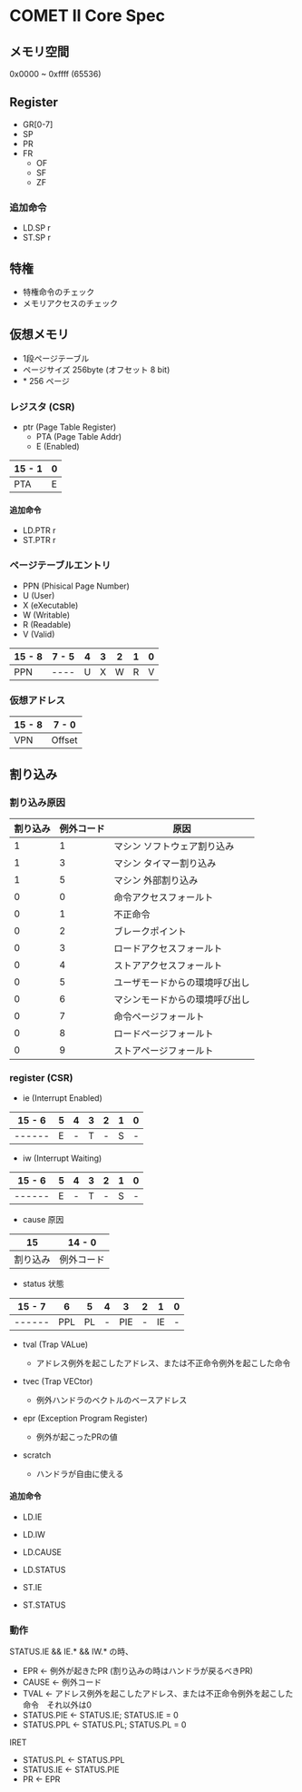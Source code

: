 # COMET II Core Spec

## メモリ空間

0x0000 ~ 0xffff (65536)

## Register

- GR[0-7]
- SP
- PR
- FR
  - OF
  - SF
  - ZF

### 追加命令

- LD.SP r
- ST.SP r

## 特権

- 特権命令のチェック
- メモリアクセスのチェック
<!-- - 特権レジスタアクセスのチェック -->

## 仮想メモリ

- 1段ページテーブル
- ページサイズ 256byte (オフセット 8 bit)
- \* 256 ページ

### レジスタ (CSR)

- ptr (Page Table Register)
  - PTA (Page Table Addr)
  - E (Enabled)

| 15 - 1 | 0   |
| ------ | --- |
| PTA    | E   |

#### 追加命令

- LD.PTR r
- ST.PTR r

### ページテーブルエントリ

- PPN (Phisical Page Number)
- U (User)
- X (eXecutable)
- W (Writable)
- R (Readable)
- V (Valid)

| 15 - 8 | 7 - 5 | 4   | 3   | 2   | 1   | 0   |
| ------ | ----- | --- | --- | --- | --- | --- |
| PPN    | ----  | U   | X   | W   | R   | V   |

### 仮想アドレス

| 15 - 8 | 7 - 0  |
| ------ | ------ |
| VPN    | Offset |

## 割り込み

### 割り込み原因

| 割り込み | 例外コード | 原因                           |
| -------- | ---------- | ------------------------------ |
| 1        | 1          | マシン ソフトウェア割り込み    | <!-- | 1 | 2 | ユーザ ソフトウェア割り込み | --> |
| 1        | 3          | マシン タイマー割り込み        | <!-- | 1 | 4 | ユーザ タイマー割り込み     | --> |
| 1        | 5          | マシン 外部割り込み            | <!-- | 1 | 6 | ユーザ 外部割り込み         | --> |
| 0        | 0          | 命令アクセスフォールト         |
| 0        | 1          | 不正命令                       |
| 0        | 2          | ブレークポイント               |
| 0        | 3          | ロードアクセスフォールト       |
| 0        | 4          | ストアアクセスフォールト       |
| 0        | 5          | ユーザモードからの環境呼び出し |
| 0        | 6          | マシンモードからの環境呼び出し |
| 0        | 7          | 命令ページフォールト           |
| 0        | 8          | ロードページフォールト         |
| 0        | 9          | ストアページフォールト         |

### register (CSR)

- ie (Interrupt Enabled)

| 15 - 6 | 5   | 4   | 3   | 2   | 1   | 0   |
| ------ | --- | --- | --- | --- | --- | --- |
| ------ | E   | -   | T   | -   | S   | -   |

- iw (Interrupt Waiting)

| 15 - 6 | 5   | 4   | 3   | 2   | 1   | 0   |
| ------ | --- | --- | --- | --- | --- | --- |
| ------ | E   | -   | T   | -   | S   | -   |

- cause 原因

| 15       | 14 - 0     |
| -------- | ---------- |
| 割り込み | 例外コード |

- status 状態

| 15 - 7 | 6   | 5   | 4   | 3   | 2   | 1   | 0   |
| ------ | --- | --- | --- | --- | --- | --- | --- |
| ------ | PPL | PL  | -   | PIE | -   | IE  | -   |

- tval (Trap VALue)
  - アドレス例外を起こしたアドレス、または不正命令例外を起こした命令
- tvec (Trap VECtor)
  - 例外ハンドラのベクトルのベースアドレス

- epr (Exception Program Register)
  - 例外が起こったPRの値
- scratch
  - ハンドラが自由に使える

#### 追加命令

- LD.IE
- LD.IW
- LD.CAUSE
- LD.STATUS

- ST.IE
- ST.STATUS

### 動作

<!-- TODO: 環境呼び出し時の SP について考える -->

STATUS.IE && IE.* && IW.* の時、

- EPR <- 例外が起きたPR (割り込みの時はハンドラが戻るべきPR)
- CAUSE <- 例外コード
- TVAL <- アドレス例外を起こしたアドレス、または不正命令例外を起こした命令　それ以外は0
- STATUS.PIE <- STATUS.IE; STATUS.IE = 0
- STATUS.PPL <- STATUS.PL; STATUS.PL = 0

IRET

- STATUS.PL <- STATUS.PPL
- STATUS.IE <- STATUS.PIE
- PR <- EPR
